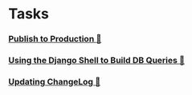 # Tasks

### [Publish to Production :link:](tasks/pub_to_prod.md)

### [Using the Django Shell to Build DB Queries :link:](tasks/django_shell.md)

### [Updating ChangeLog :link:](tasks/change_log.md)